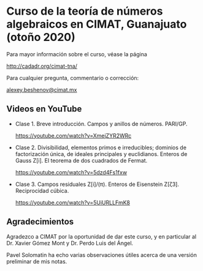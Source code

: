 # Curso de la teoría de números algebraicos en CIMAT, Guanajuato (otoño 2020)

Para mayor información sobre el curso, véase la página

http://cadadr.org/cimat-tna/


Para cualquier pregunta, commentario o corrección:

alexey.beshenov@cimat.mx


## Videos en YouTube

* Clase 1. Breve introducción. Campos y anillos de números. PARI/GP.

  https://youtube.com/watch?v=XmejZYR2WRc

* Clase 2. Divisibilidad, elementos primos e irreducibles;
  dominios de factorización única, de ideales principales y euclidianos.
  Enteros de Gauss Z[i]. El teorema de dos cuadrados de Fermat.

  https://youtube.com/watch?v=5dzd4Fs1fxw

* Clase 3. Campos residuales Z[i]/(π). Enteros de Eisenstein Z[ζ3].
  Reciprocidad cúbica.

  https://youtube.com/watch?v=5UiURLLFmK8


## Agradecimientos

Agradezco a CIMAT por la oportunidad de dar este curso, y en particular al
Dr. Xavier Gómez Mont y Dr. Perdo Luis del Ángel.

Pavel Solomatin ha echo varias observaciones útiles acerca de una versión
preliminar de mis notas.
